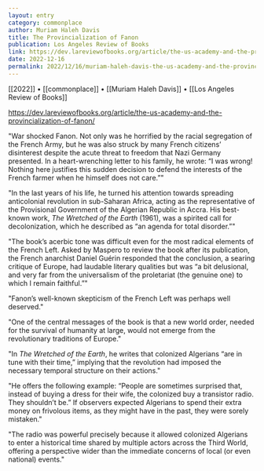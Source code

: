 ```yaml
---
layout: entry
category: commonplace
author: Muriam Haleh Davis
title: The Provincialization of Fanon
publication: Los Angeles Review of Books
link: https://dev.lareviewofbooks.org/article/the-us-academy-and-the-provincialization-of-fanon/
date: 2022-12-16
permalink: 2022/12/16/muriam-haleh-davis-the-us-academy-and-the-provincialization-of-fanon
---
```


[[2022]] • [[commonplace]] • [[Muriam Haleh Davis]] • [[Los Angeles Review of Books]]

https://dev.lareviewofbooks.org/article/the-us-academy-and-the-provincialization-of-fanon/

"War shocked Fanon. Not only was he horrified by the racial segregation of the French Army, but he was also struck by many French citizens’ disinterest despite the acute threat to freedom that Nazi Germany presented. In a heart-wrenching letter to his family, he wrote: “I was wrong! Nothing here justifies this sudden decision to defend the interests of the French farmer when he himself does not care.”"

"In the last years of his life, he turned his attention towards spreading anticolonial revolution in sub-Saharan Africa, acting as the representative of the Provisional Government of the Algerian Republic in Accra. His best-known work, *The Wretched of the Earth* (1961), was a spirited call for decolonization, which he described as “an agenda for total disorder.”"

"The book’s acerbic tone was difficult even for the most radical elements of the French Left. Asked by Maspero to review the book after its publication, the French anarchist Daniel Guérin responded that the conclusion, a searing critique of Europe, had laudable literary qualities but was “a bit delusional, and very far from the universalism of the proletariat (the genuine one) to which I remain faithful.”"

"Fanon’s well-known skepticism of the French Left was perhaps well deserved."

"One of the central messages of the book is that a new world order, needed for the survival of humanity at large, would not emerge from the revolutionary traditions of Europe."

"In *The* *Wretched of the Earth*, he writes that colonized Algerians “are in tune with their time,” implying that the revolution had imposed the necessary temporal structure on their actions."

"He offers the following example: “People are sometimes surprised that, instead of buying a dress for their wife, the colonized buy a transistor radio. They shouldn’t be.” If observers expected Algerians to spend their extra money on frivolous items, as they might have in the past, they were sorely mistaken."

"The radio was powerful precisely because it allowed colonized Algerians to enter a historical time shared by multiple actors across the Third World, offering a perspective wider than the immediate concerns of local (or even national) events."
